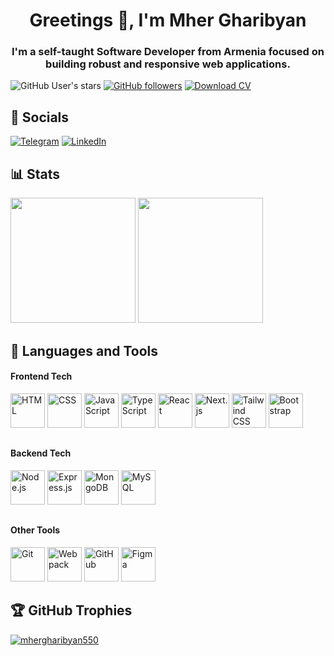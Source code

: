 <h1 align="center">Greetings 👋, I'm Mher Gharibyan</h1>
<h3 align="center">I'm a self-taught Software Developer from Armenia focused on building robust and responsive web applications.</h3>

![GitHub User's stars](https://custom-icon-badges.demolab.com/github/stars/mhergharibyan550?style=for-the-badge&logo=star&logoColor=white&color=e2ac0e&labelColor=c79502)
[![GitHub followers](https://custom-icon-badges.demolab.com/github/followers/mhergharibyan550?style=for-the-badge&color=246ad3&labelColor=1155b9&logo=person-add)](https://github.com/mhergharibyan550?tab=followers)
[![Download CV](https://custom-icon-badges.demolab.com/badge/Download-CV-green?style=for-the-badge&labelColor=478207&color=57930f&logo=download)](https://drive.google.com/file/d/1oa20W-ygc353LZA162CedCoaRzSCk7Y1/view?usp=sharing)

## 🔗 Socials
[![Telegram](https://img.shields.io/badge/Telegram-2CA5E0?style=for-the-badge&logo=telegram&logoColor=white)](https://t.me/@MherGharibyan)
[![LinkedIn](https://custom-icon-badges.demolab.com/badge/LinkedIn-0A66C2?style=for-the-badge&logo=linkedin-white&logoColor=fff)](https://www.linkedin.com/in/mhergharibyan550/)

## 📊 Stats

<div>
<img src="https://github-readme-stats.vercel.app/api?username=mhergharibyan550&show_icons=true&theme=radical&count_private=true" height="200" />
<img src="https://github-readme-stats.vercel.app/api/top-langs/?username=mhergharibyan550&theme=radical&hide_border=false&include_all_commits=false&count_private=true&layout=compact" height="200" />
</div>

## 🧰 Languages and Tools

#### Frontend Tech
<div>
<img height="55" width="55" title="HTML" src="https://skillicons.dev/icons?i=html" />
<img height="55" width="55" title="CSS" src="https://skillicons.dev/icons?i=css" />
<img height="55" width="55" title="JavaScript" src="https://skillicons.dev/icons?i=js" />
<img height="55" width="55" title="TypeScript" src="https://skillicons.dev/icons?i=ts" />
<img height="55" width="55" title="React" src="https://skillicons.dev/icons?i=react" />
<img height="55" width="55" title="Next.js" src="https://skillicons.dev/icons?i=nextjs" />
<img height="55" width="55" title="Tailwind CSS" src="https://skillicons.dev/icons?i=tailwindcss" />
<img height="55" width="55" title="Bootstrap" src="https://skillicons.dev/icons?i=bootstrap" />
</div>

##

#### Backend Tech
<div>
<img height="55" width="55" title="Node.js" src="https://skillicons.dev/icons?i=nodejs" />
<img height="55" width="55" title="Express.js" src="https://skillicons.dev/icons?i=expressjs" />
<img height="55" width="55" title="MongoDB" src="https://skillicons.dev/icons?i=mongodb" />
<img height="55" width="55" title="MySQL" src="https://skillicons.dev/icons?i=mysql" />
</div>

##

#### Other Tools

<div>
<img height="55" width="55" title="Git" src="https://skillicons.dev/icons?i=git" />
<img height="55" width="55" title="Webpack" src="https://skillicons.dev/icons?i=webpack" />
<img height="55" width="55" title="GitHub" src="https://skillicons.dev/icons?i=github" />
<img height="55" width="55" title="Figma" src="https://skillicons.dev/icons?i=figma" />
</div>

## 🏆 GitHub Trophies

<p align="left"> <a href="https://github.com/ryo-ma/github-profile-trophy"><img src="https://github-profile-trophy.vercel.app/?username=mhergharibyan550" alt="mhergharibyan550" /></a> </p>
